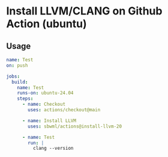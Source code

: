 # Install LLVM/CLANG on Github Action (ubuntu)

## Usage

```yaml
name: Test
on: push

jobs:
  build:
    name: Test
    runs-on: ubuntu-24.04
    steps:
      - name: Checkout
        uses: actions/checkout@main

      - name: Install LLVM
        uses: sbwml/actions@install-llvm-20

      - name: Test
        run: |
          clang --version
```
